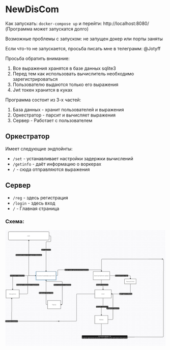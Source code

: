 # NewDisCom

Как запускать: `docker-compose up` и перейти: http://localhost:8080/
(Программа может запускатся долго)

Возможные проблемы с запуском: не запущен докер или порты заняты

Если что-то не запускается, просьба писать мне в телеграмм: @Jotyff

Просьба обратить внимание:

1. Все выражения хранятся в базе данных sqlite3
2. Перед тем как использовать вычислитель необходимо зарегистрироваться
3. Пользователю выдаются только его выражения
4. Jwt токен хранится в куках

Программа состоит из 3-х частей:
1. База данных - хранит пользователей и выражения
2. Оркестратор - парсит и вычисляет выражения
3. Сервер - Работает с пользователем

## Оркестратор
Имеет следующие эндпойнты:
 - `/set` - устанавливает настройки задержки вычислений
 - `/getinfo` - даёт информацию о воркерах
 - `/` - сюда отправляются выражения

## Сервер
- `/reg` - здесь регистрация
- `/login` - здесь вход
- `/` - Главная страница

### Схема:
![Схема](plan.png)